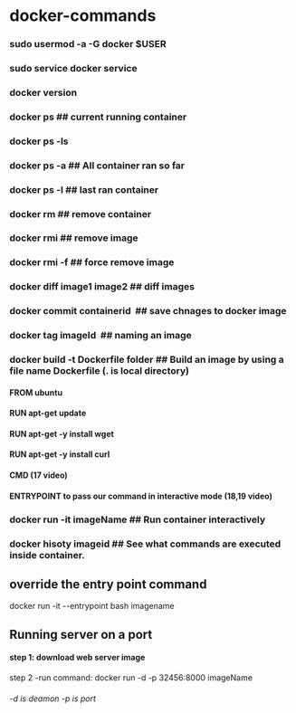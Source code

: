 # docker-commands
### sudo usermod -a -G docker $USER
### sudo service docker service
### docker version
### docker ps ## current running container
### docker ps -ls
### docker ps -a ## All container ran so far
### docker ps -l ## last ran container
### docker rm ## remove container
### docker rmi ## remove image
### docker rmi -f ## force remove image
### docker diff image1 image2 ## diff images
### docker commit containerid <image name> ## save chnages to docker image
  
### docker tag imageId <image name> ## naming an image
  
### docker build -t <your choice image name> Dockerfile folder ## Build an image by using a file name Dockerfile (. is local directory)
  
  #### FROM ubuntu
  #### RUN apt-get update
  #### RUN apt-get -y install wget
  #### RUN apt-get -y install curl
  #### CMD (17 video)
  #### ENTRYPOINT to pass our command in interactive mode (18,19 video)
  
### docker run -it imageName ## Run container interactively 
### docker hisoty imageid ## See what commands are executed inside container.
  
  
## override the entry point command
docker run -it --entrypoint bash imagename
  
## Running server on a port
#### step 1: download web server image
step 2 -run command: docker run -d -p 32456:8000 imageName  
###### -d is deamon -p is port

